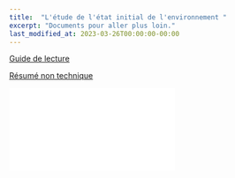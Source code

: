 ```yaml
---
title:  "L'étude de l'état initial de l'environnement "
excerpt: "Documents pour aller plus loin."
last_modified_at: 2023-03-26T00:00:00-00:00
---
```


<a href="{{ site.url }}/plan-paysage-quimper/assets/pdfs/0_-_guide_de_lecture_indb_avec_couv_1.pdf" type="application/pdf;">Guide de lecture</a>

<a href="{{ site.url }}/plan-paysage-quimper/assets/pdfs/1_-_rnt_e_avec_couv.pdf" type="application/pdf;">Résumé non technique </a>

<embed src="{{ site.url }}/plan-paysage-quimper/assets/pdfs/2_-_note_denjeux_et_de_methodologie_g.pdf" type="application/pdf"/>
